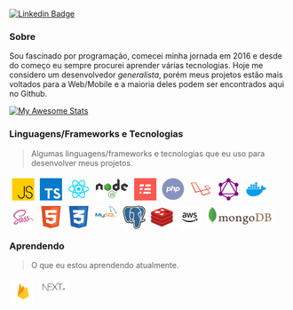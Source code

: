 [![Linkedin Badge](https://img.shields.io/badge/-LinkedIn-blue?style=flat-square&logo=Linkedin&logoColor=white&link=https://www.linkedin.com/in/pireseduardo/)](https://www.linkedin.com/in/pireseduardo/)
  
### Sobre

Sou fascinado por programação, comecei minha jornada em 2016 e desde do começo eu sempre procurei aprender várias tecnologias. Hoje me considero um
desenvolvedor *generalista*, porém meus projetos estão mais voltados para a Web/Mobile e a maioria deles podem ser encontrados aqui no Github.

[![My Awesome Stats](https://awesome-github-stats.azurewebsites.net/user-stats/hdev14?cardType=level&theme=github-dark)](https://git.io/awesome-stats-card)

### Linguagens/Frameworks e Tecnologias

> Algumas linguagens/frameworks e tecnologias que eu uso para desenvolver meus projetos.

<img width="40" align="left" style="margin: 5px" src="./assets/js.svg" title="JavaScript">
<img width="40" align="left" style="margin: 5px" src="./assets/typescript.jpeg" title="TypeScript">
<img width="40" align="left" style="margin: 5px" src="./assets/react.svg" title="React & React Native">
<img width="60" align="left" style="margin: 5px" src="./assets/nodejs.svg" title="NodeJS">
<img width="40" align="left" style="margin: 5px" src="./assets/serverless.png" title="Serverless Framework">
<img width="40" align="left" style="margin: 5px" src="./assets/php.svg" title="PHP">
<img width="40" align="left" style="margin: 5px" src="./assets/laravel.svg" title="Laravel">
<img width="40" align="left" style="margin: 5px" src="./assets/graphql.svg" title="GraphQL">
<img width="40" align="left" style="margin: 5px" src="./assets/docker.svg" title="Docker">
<img width="40" align="left" style="margin: 5px" src="./assets/sass.svg" title="SASS">
<img width="40" align="left" style="margin: 5px" src="./assets/html.svg" title="HTML">
<img width="40" align="left" style="margin: 5px" src="./assets/css.svg" title="CSS">
<img width="40" align="left" style="margin: 5px" src="./assets/mysql.svg" title="MySQL">
<img width="40" align="left" style="margin: 5px" src="./assets/postgres.png" title="Postgres">
<img width="40" align="left" style="margin: 5px" src="./assets/redis.svg" title="Redis">
<img width="40" align="left" style="margin: 5px" src="./assets/aws.svg" title="AWS">
<img width="120" align="center" style="margin: 5px" src="./assets/mongodb.svg" title="MongoDB">

### Aprendendo

> O que eu estou aprendendo atualmente.

<img width="40" align="left" style="margin: 5px" src="./assets/firebase.svg" title="Firebase">
<img width="50" src="./assets/nextjs.png" style="margin: 5px" title="Next.js">
